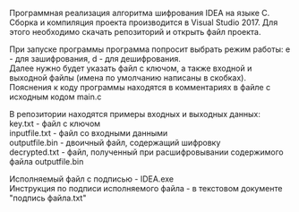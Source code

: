 Программная реализация алгоритма шифрования IDEA на языке C.  
Сборка и компиляция проекта производится в Visual Studio 2017. Для этого необходимо скачать репозиторий и открыть файл проекта.  
  
При запуске программы программа попросит выбрать режим работы: e - для зашифрования, d - для дешифрования.  
Далее нужно будет указать файл с ключом, а также входной и выходной файлы (имена по умолчанию написаны в скобках).  
Пояснения к коду программы находятся в комментариях в файле с исходным кодом main.c  
  
В репозитории находятся примеры входных и выходных данных:  
key.txt - файл с ключом  
inputfile.txt - файл со входными данными  
outputfile.bin - двоичный файл, содержащий шифровку  
decrypted.txt - файл, полученный при расшифровывании содержимого файла outputfile.bin
  
Исполняемый файл с подписью - IDEA.exe  
Инструкция по подписи исполняемого файла - в текстовом документе "подпись файла.txt"
